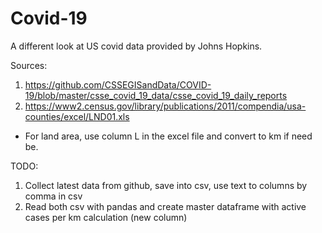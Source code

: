 # Covid-19

A different look at US covid data provided by Johns Hopkins.

Sources:
1. https://github.com/CSSEGISandData/COVID-19/blob/master/csse_covid_19_data/csse_covid_19_daily_reports
2. https://www2.census.gov/library/publications/2011/compendia/usa-counties/excel/LND01.xls

* For land area, use column L in the excel file and convert to km if need be.


TODO:
1. Collect latest data from github, save into csv, use text to columns by comma in csv
2. Read both csv with pandas and create master dataframe with active cases per km calculation (new column)